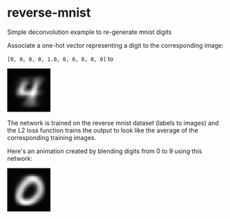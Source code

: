 # reverse-mnist
Simple deconvolution example to re-generate mnist digits

Associate a one-hot vector representing a digit to the corresponding
image:

`[0, 0, 0, 0, 1.0, 0, 0, 0, 0, 0]`
to

![digit 4](digit-4.gif)

The network is trained on the reverse mnist dataset (labels to images)
and the L2 loss function trains the output to look like the average of
the corresponding training images.

Here's an animation created by blending digits from 0 to 9 using
this network:

![blending digits animation](blend-animation.gif)
